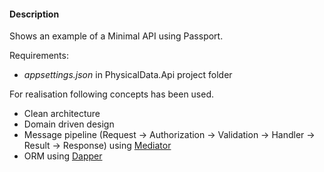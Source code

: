 #### Description

Shows an example of a Minimal API using Passport.

Requirements:

- *appsettings.json* in PhysicalData.Api project folder

For realisation following concepts has been used.

- Clean architecture
- Domain driven design
- Message pipeline (Request -> Authorization -> Validation -> Handler -> Result -> Response) using [Mediator](https://github.com/martinothamar/Mediator)
- ORM using [Dapper](https://github.com/DapperLib/Dapper)
